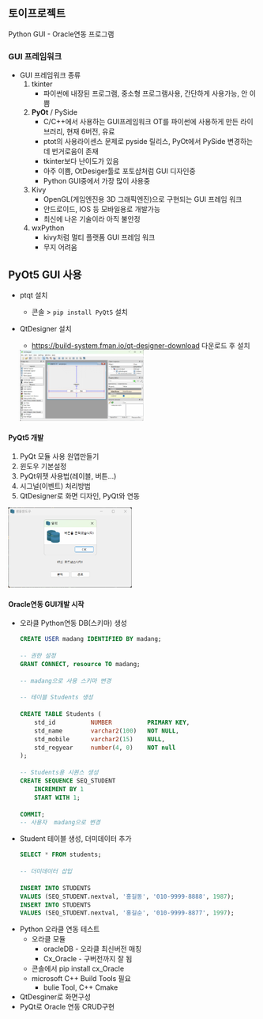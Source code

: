 ## 토이프로젝트
Python GUI - Oracle연동 프로그램

### GUI 프레임워크
- GUI 프레임워크 종류
    1. tkinter 
        - 파이썬에 내장된 프로그램, 중소형 프로그램사용, 간단하게 사용가능, 안 이쁨
    2. **PyOt** / PySide 
        - C/C++에서 사용하는 GUI프레임워크 OT를 파이썬에 사용하게 만든 라이브러리, 현재 6버전, 유료
        - ptot의 사용라이센스 문제로 pyside 릴리스, PyOt에서 PySide 변경하는데 번거로움이 존재
        - tkinter보다 난이도가 있음
        - 아주 이쁨, OtDesiger툴로 포토샵처럼 GUI 디자인중
        - Python GUI중에서 가장 많이 사용중
    3. Kivy
        - OpenGL(게임엔진용 3D 그래픽엔진)으로 구현되는 GUI 프레임 워크
        - 안드로이드, IOS 등 모바일용로 개발가능
        - 최신에 나온 기술이라 아직 불안정
    4. wxPython
        - kivy처럼 멀티 플랫폼 GUI 프레임 워크
        - 무지 어려움

## PyOt5 GUI 사용
- ptqt 설치
    - 콘솔 > `pip install PyQt5` 설치

- QtDesigner 설치
    - https://build-system.fman.io/qt-designer-download 다운로드 후 설치

    <img src = '../image/db007.png' width = "250"> 

#### PyQt5 개발
1. PyQt 모듈 사용 원앱만들기
2. 윈도우 기본설정
3. PyQt위젯 사용법(레이블, 버튼...)
4. 시그널(이벤트) 처리방법
5. QtDesigner로 화면 디자인, PyQt와 연동

<img src = '../image/db006.png' width = "250"> 


#### Oracle연동 GUI개발 시작
- 오라클 Python연동 DB(스키마) 생성
    ```sql
    CREATE USER madang IDENTIFIED BY madang;

    -- 권한 설정
    GRANT CONNECT, resource TO madang; 

    -- madang으로 사용 스키마 변경

    -- 테이블 Students 생성

    CREATE TABLE Students (
	    std_id 			NUMBER 			PRIMARY KEY,
	    std_name 		varchar2(100) 	NOT NULL,
	    std_mobile 		varchar2(15) 	NULL,
	    std_regyear		number(4, 0) 	NOT null
    );

    -- Students용 시퀀스 생성
    CREATE SEQUENCE SEQ_STUDENT
	    INCREMENT BY 1
	    START WITH 1;

    COMMIT;
    -- 사용자  madang으로 변경
    ```
- Student 테이블 생성, 더미데이터 추가
    ```sql
    SELECT * FROM students;

    -- 더미데이터 삽입

    INSERT INTO STUDENTS
    VALUES (SEQ_STUDENT.nextval, '홍길동', '010-9999-8888', 1987);
    INSERT INTO STUDENTS
    VALUES (SEQ_STUDENT.nextval, '홍길순', '010-9999-8877', 1997);
    ```
- Python 오라클 연동 테스트
    - 오라클 모듈
        - oracleDB   - 오라클 최신버전 매칭
        - Cx_Oracle  - 구버전까지 잘 됨
    - 콘솔에서 pip install cx_Oracle
    - microsoft C++ Build Tools 필요
        - bulie Tool, C++ Cmake
- QtDesginer로 화면구성
- PyQt로 Oracle 연동 CRUD구현